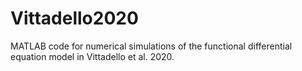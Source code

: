 # Vittadello2020
MATLAB code for numerical simulations of the functional differential equation model in Vittadello et al. 2020.
